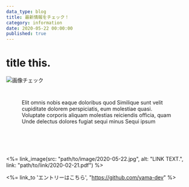 ```yaml
---
data_type: blog
title: 最新情報をチェック！
category: information
date: 2020-05-22 00:00:00
published: true
---
```

# title this.

![画像チェック](../../../path/to/image/2020-05-22.jpg)

<p style="margin: 3em 3em 0;">
Elit omnis nobis eaque doloribus quod Similique sunt velit cupiditate dolorem perspiciatis, eum molestiae quasi.<br>
Voluptate corporis aliquam molestias reiciendis officia, quam Unde delectus dolores fugiat sequi minus Sequi ipsum
</p>

<p style="margin: 3em;">
  <a href="#">
    <img src="path/to/image/2020-05-22.jpg" alt="">
  </a>
</p>

<%= link_image(src: "path/to/image/2020-05-22.jpg", alt: "LINK TEXT.", link: "path/to/link/2020-02-21.pdf") %>

<%= link_to 'エントリーはこちら', "https://github.com/yama-dev" %>
